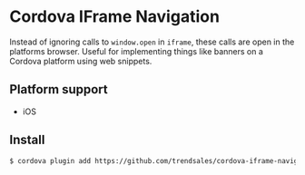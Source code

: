 # Cordova IFrame Navigation

Instead of ignoring calls to `window.open` in `iframe`, these calls are open in the platforms browser. Useful for implementing things like banners on a Cordova platform using web snippets.

## Platform support

* iOS

## Install

```bash
$ cordova plugin add https://github.com/trendsales/cordova-iframe-navigation.git
```
